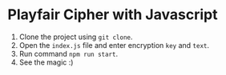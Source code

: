 
# Playfair Cipher with Javascript

1. Clone the project using `git clone`.
2. Open the `index.js` file and enter encryption `key` and `text`.
3. Run command `npm run start`.
4. See the magic :)